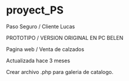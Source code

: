 # proyect_PS
Paso Seguro / Cliente Lucas

PROTOTIPO / VERSION ORIGINAL EN PC BELEN

Pagina web / Venta de calzados

Actualizada hace 3 meses

Crear archivo .php para galeria de catalogo.
